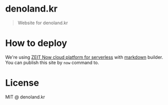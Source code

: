# denoland.kr

> Website for denoland.kr

# How to deploy

We're using [ZEIT Now cloud platform for serverless](https://zeit.co/docs/v2/getting-started/introduction-to-now/) with [markdown](https://zeit.co/docs/v2/deployments/official-builders/markdown-now-md/) builder. You can publish this site by `now` command to.

# License

MIT @ denoland.kr
